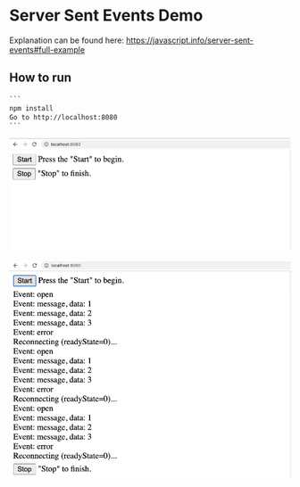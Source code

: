 # Server Sent Events Demo

 Explanation can be found here: https://javascript.info/server-sent-events#full-example

## How to run

    ```
    npm install
    Go to http://localhost:8080
    ```

![alt text](https://github.com/manjufy/server-sent-events/blob/master/images/demo-1.png "Demo screen 1")

![alt text](https://github.com/manjufy/server-sent-events/blob/master/images/demo-2.png "Demo screen 2")